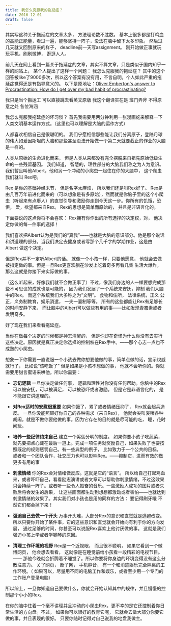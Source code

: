```yaml
---
title: 我怎么克服我的拖延症？
date: 2016-12-01
draft: false
---
```


其实写这种关于拖延症的文章太多， 方法理论数不胜数。 基本上很多都是打鸡血的高能正能量，看过一遍，能够坚持一阵子，没法在脑中留下太多印象。 然后过几天就又回到原来的样子， deadline前一天写assignment。 刚开始做正事就玩玩手机，刷刷微博， 逛逛人人。

前几天在网上看到一篇关于拖延症的文章，其实不算文章，只是类似于国内知乎一样的网站上， 某个人提出了这样一个问题： 我怎么克服我的拖延症？ 其中的这个回答被like了9000多次，所以这个答案有没有用，不言自明。个人如此严重的拖延症觉得还是有指导意义的。
以下是原地址：[Oliver Emberton's answer to Procrastination: How do I get over my bad habit of procrastinating?](https://link.zhihu.com/?target=http%3A//www.quora.com/Life-Advice/How-do-I-get-over-my-bad-habit-of-procrastinating/answer/Oliver-Emberton)

我只是当个搬运工 可以直接跳去看英文原版 我这个翻译实在是 班门弄斧 不得原意之处 各位海涵 

我怎么克服我拖延症的坏习惯？
首先我需要用两分钟利用一张漫画蛇来解释一下人类文明基本运作方式。（这里也可以理解是大脑的运作方式）

人都喜欢相信自己是很聪明的。 我们宁愿相信那些能让我们分离原子，登陆月球的伟大如爱因斯坦的大脑和那些甚至没法开始做一个第二天就要截止的作业的大脑是一样的。

人类从原始的生命进化而来， 但是人类从来都没有完全摆脱来自祖先原始低级生命的一些残留基因。 我们知道， 智慧的，理性部分的大脑我们称之为人为意识。我们暂且叫他Albert，他和另一个冲动的小爬虫一起住在你的大脑中， 这个爬虫我们就叫 Rex吧。

Rex 是你的基础神经末节， 但是名字太麻烦， 所以我们还是叫Rex好了。
Rex是由几百万年前进化而来的（可以想象是有多原始），然而就是你脑子里的这个小爬虫（听起来有点瘆人）的直觉引导和激励你走到今天这一步。你所有的饥饿，恐惧， 爱，欲望都来自Rex。 Rex的思想是简单而原始的， 并且是非语言化的。

下面要说的这点你将不会喜欢： Rex拥有你作出的所有选择的决定权，对， 他决定你做的每一件事的选择！

我们喜欢把Albert认为是我们的“真我”——也就是大脑的意识部分。他是那个说话和讲道理的部分。当我们决定去健身或者写那个几千字的学期作业，这是由 Albert 做这个决定。

但是Rex并不一定听Albert的话。 就像一个小孩一样，只要他愿意， 他就会去做被指定做的事。但是一旦Rex更喜欢躺在沙发上吃着奇多再看几集 生活大爆炸， 那么这就是你接下来实际做的事。

（这么听起来，好像我们就不会做正事了）不过，像我们身边的人一样要想完成那些不可思议的成就也是可能的， 因为我们发展了一个系统来安抚，抑制 我们大脑中的Rex。 而这个系统我们大多称之为“文明”。 食物和住所， 法律系统，正义 公正，义务制教育，娱乐消遣， 一夫一妻制等等。 所有的这些都能让Rex有足够长的时间安静下来， 而让脑中的Albert可以做些有用的事——比如发现青霉素或者发明奇多。

好了现在我们来看看拖延症。

当你在做每个决定的时候都是神志清醒的， 但是你却在奇怪为什么你没有去实行这些决定。原因就是真正决定你选择的控制权在Rex手中。——那个心志一点也不成熟的小爬虫。

想象一下你需要一直说服一个小孩去做你想要他做的事，简单点做的话，宣示权威就行了， 比如说“该吃饭了” 但是如果是小孩不想做的事， 他就不会听你的。你就需要用甜言蜜语来哄他。所以你需要：

- **忘记逻辑**
一旦你决定做任何事， 逻辑和理性对你没有任何帮助。你脑中的Rex可以被安抚，可以被满足， 可以被恐吓或者激励。 但是它是非语言化的， 是不能跟它讲道理的。

- **对Rex适时的安慰很重要**
如果你饿了，累了或者情绪压抑了， Rex就会起兵造反。 一旦你没能照顾好你自己的各种需求（来自Rex）， 他就会尖叫哀嚎各种胡闹，就是不做你要他做的事。因为它存在的目的就是尽可能的吃， 睡，花时间玩。

- **培养一些纪律约束自己**
建立一个奖惩分明的制度。 如果你要小孩子吃蔬菜，就先要把点心藏在最后一道上。完成一项任务就奖励自己，如果失败了也要按照既定的规则惩罚自己。有一些典型的例子， 比如致力于一个公共的目标， 或者和一个团队合作，社交压力也可以影响Rex。——抑制它，进而有效的做更多有用的事

- **刺激情绪**
你的Rex会对情绪做反应。这就是它的“语言”。 所以给自己打起鸡血来，或者吓吓自己，看看励志演讲或者文章可以帮助你刺激情绪，不过这效果只会持续一阵子。或者听一些令人振奋的音乐。一些激励人成功的图片或者失败后将会发生的后果， 让这些画面都生动到想想都激动或者害怕——也就达到刺激情绪的效果了。其实我们对小孩也是用的同样的方法： 要记得刷牙哦 不然它们都会掉下来！

- **强迫自己去做一个开头**
万事开头难，大部分Rex的意识和直觉就是逃避改变。 所以只要你开始了某件事，它的这些意识和直觉就会开始向有利于你的方向发展， 通过足够的时间，你甚至可以说服Rex喜欢上他讨厌做的事。 这就是我们强迫小孩上学或者学钢琴的原因。

- **清理工作环境的视野**
Rex是一个近视眼， 而且很不聪明， 如果它看到一个微博网页， 他会想去看看， 这就像是在睡觉前给小孩看一段精彩的电视节目。—— 那他今晚就会折腾着不睡觉了。所以你要将你身边的环境变得没有这么分散注意力。 关了网页， 断了网， 手机静音， 有一个和消遣娱乐完全隔离的工作环境。（ 如果可以，尽量用不同的电脑工作和娱乐，或者至少用一个专门的工作账户登录电脑）

所以综上，一旦你知道自己要做什么，你就会开始认知其中的规律，并且慢慢的控制那个小小的Rex。

在你的脑中住着一个毫不讲理并且冲动的小爬虫Rex，更不幸的是它还控制着你日常生活的方向盘。不过， 如果你可以很好的教育它呢， 它就会去做大部分你要它做的事，并且表现的很好。 只要你随时记得对自己说我的地盘我做主。